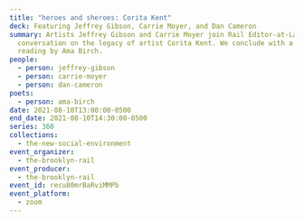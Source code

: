 ```yaml
---
title: "heroes and sheroes: Corita Kent"
deck: Featuring Jeffrey Gibson, Carrie Moyer, and Dan Cameron
summary: Artists Jeffrey Gibson and Carrie Moyer join Rail Editor-at-Large for a
  conversation on the legacy of artist Corita Kent. We conclude with a poetry
  reading by Ama Birch.
people:
  - person: jeffrey-gibson
  - person: carrie-moyer
  - person: dan-cameron
poets:
  - person: ama-birch
date: 2021-08-10T13:00:00-0500
end_date: 2021-08-10T14:30:00-0500
series: 360
collections:
  - the-new-social-environment
event_organizer:
  - the-brooklyn-rail
event_producer:
  - the-brooklyn-rail
event_id: recu80mrBaRviMMPb
event_platform:
  - zoom
---
```

